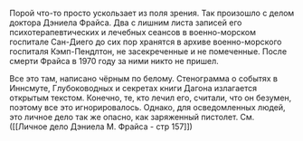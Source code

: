 Порой что-то просто ускользает из поля зрения. Так произошло с делом доктора Дэниела Фрайса. Два с лишним листа записей его психотерапевтических и лечебных сеансов в военно-морском госпитале Сан-Диего до сих пор хранятся в архиве военно-морского госпиталя Кэмп-Пендлтон, не засекреченные и не помеченные. После смерти Фрайса в 1970 году за ними никто не пришел.

Все это там, написано чёрным по белому. Стенограмма о событях в Иннсмуте, Глубоководных и секретах книги Дагона излагается открытым текстом. Конечно, те, кто лечил его, считали, что он безумен, поэтому все это игнорировалось. Однако, для осведомленных людей, это личное дело так же опасно, как заряженный пистолет. См. ([[Личное дело Дэниела М. Фрайса - стр 157]])